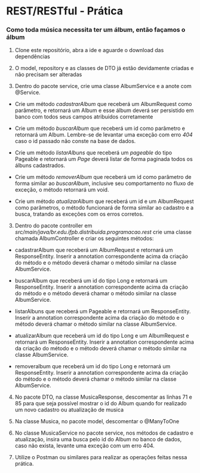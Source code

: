 # REST/RESTful - Prática

### Como toda música necessita ter um álbum, então façamos o álbum

1. Clone este repositório, abra a ide e aguarde o download das dependências

2. O model, repository e as classes de DTO já estão devidamente criadas e não precisam ser alteradas

3. Dentro do pacote service, crie uma classe AlbumService e a anote com @Service.

* Crie um método *cadastrarAlbum* que receberá um AlbumRequest como parâmetro, e retornará um Album e esse álbum deverá ser persistido em banco com todos seus campos atribuidos corretamente

* Crie um método *buscarAlbum* que receberá um id como parâmetro e retornará um Album. Lembre-se de levantar uma exceção com erro *404* caso o id passado não conste na base de dados.

* Crie um método *listarAlbuns* que receberá um *pageable* do tipo Pageable e retornará um *Page<Album>* deverá listar de forma paginada todos os álbuns cadastrados.

* Crie um método *removerAlbum* que receberá um id como parâmetro de forma similar ao *buscarAlbum*, inclusive seu comportamento no fluxo de exceção, o método retornará um void.

* Crie um método *atualizarAlbum* que receberá um id e um AlbumRequest como parâmetros, o método funcionará de forma similar ao cadastro e a busca, tratando as exceções com os erros corretos.

3. Dentro do pacote controller em *src/main/java/br.edu.ifpb.distribuida.programacao.rest* crie uma classe chamada AlbumController e criar os seguintes métodos:

* cadastrarAlbum que receberá um AlbumRequest e retornará um ResponseEntity<AlbumResponse>. Inserir a annotation correspondente acima da criação do método e o método deverá chamar o método similar na classe AlbumService.

* buscarAlbum que receberá um id do tipo Long e retornará um ResponseEntity<AlbumResponse>. Inserir a annotation correspondente acima da criação do método e o método deverá chamar o método similar na classe AlbumService.

* listarAlbuns que receberá um Pageable e retornará um ResponseEntity<AlbumResponse>. Inserir a annotation correspondente acima da criação do método e o método deverá chamar o método similar na classe AlbumService.

* atualizarAlbum que receberá um id do tipo Long e um AlbumRequest e retornará um ResponseEntity<AlbumResponse>. Inserir a annotation correspondente acima da criação do método e o método deverá chamar o método similar na classe AlbumService.

* removeralbum que receberá um id do tipo Long e retornará um ResponseEntity<Void>. Inserir a annotation correspondente acima da criação do método e o método deverá chamar o método similar na classe AlbumService.

4. No pacote DTO, na classe MusicaResponse, descomentar as linhas 71 e 85 para que seja possível mostrar o id do Album quando for realizado um novo cadastro ou atualização de musica

5. Na classe Musica, no pacote model, descomentar o @ManyToOne

6. No classe MusicaService no pacote service, nos métodos de cadastro e atualização, insira uma busca pelo id do Album no banco de dados, caso não exista, levante uma exceção com um erro 404.

7. Utilize o Postman ou similares para realizar as operações feitas nessa prática.

